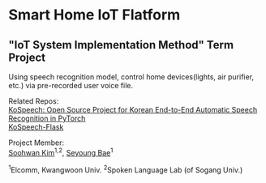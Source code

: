 # Smart Home IoT Flatform

## "IoT System Implementation Method" Term Project
Using speech recognition model, control home devices(lights, air purifier, etc.) via pre-recorded user voice file.
  
Related Repos:  
[KoSpeech: Open Source Project for Korean End-to-End Automatic Speech Recognition in PyTorch](https://github.com/sooftware/KoSpeech)  
[KoSpeech-Flask](https://github.com/sooftware/Kospeech-Flask)  
  
Project Member:  
[Soohwan Kim](https://github.com/sooftware)<sup>1,2</sup>, [Seyoung Bae](https://github.com/triplet02)<sup>1</sup>     
  
<sup>1</sup>Elcomm, Kwangwoon Univ. <sup>2</sup>Spoken Language Lab (of Sogang Univ.)
